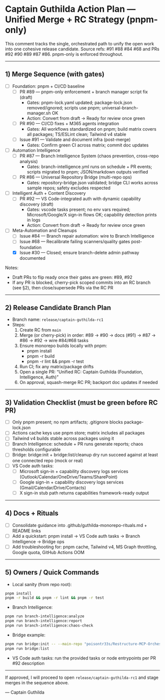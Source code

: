 # Captain Guthilda Action Plan — Unified Merge + RC Strategy (pnpm-only)

This comment tracks the single, orchestrated path to unify the open work into one cohesive release candidate. Source refs: #91 #88 #84 #68 and PRs #92 #90 #89 #87 #86. pnpm-only is enforced throughout.

---

## 1) Merge Sequence (with gates)

- [ ] Foundation: pnpm + CI/CD baseline
  - [ ] PR #89 — pnpm-only enforcement + branch manager script fix (draft)
    - Gates: pnpm-lock.yaml updated; package-lock.json removed/ignored; scripts use pnpm; universal-branch-manager.sh OK
    - Action: Convert from draft → Ready for review once green
  - [ ] PR #90 — CI/CD fixes + M365 agents integration
    - Gates: All workflows standardized on pnpm; build matrix covers all packages; TS/ESLint clean; Tailwind v4 stable
  - [ ] Issue #91 — Validate and document infra (post-merge)
    - Gates: Confirm green CI across matrix; commit doc updates

- [ ] Automation Intelligence
  - [ ] PR #87 — Branch Intelligence System (chaos prevention, cross-repo analysis)
    - Gates: branch-intelligence.yml runs on schedule + PR events; scripts migrated to pnpm; JSON/markdown outputs verified
  - [ ] PR #86 — Universal Repository Bridge (multi-repo ops)
    - Gates: repository-bridge.json validated; bridge CLI works across sample repos; safety excludes respected

- [ ] Intelligent Auth + Content Discovery
  - [ ] PR #92 — VS Code-integrated auth with dynamic capability discovery (draft)
    - Gates: vscode tasks present; no env vars required; Microsoft/Google/X sign-in flows OK; capability detection prints in logs
    - Action: Convert from draft → Ready for review once green

- [ ] Meta-Automation and Cleanups
  - [ ] Issue #84 — Branch repair automation: wire to Branch Intelligence
  - [ ] Issue #68 — Recalibrate failing scanners/quality gates post-foundation
  - [x] Issue #30 — Closed; ensure branch-delete admin pathway documented

Notes:

- Draft PRs to flip ready once their gates are green: #89, #92
- If any PR is blocked, cherry-pick scoped commits into an RC branch (see §2), then close/supersede PRs via the RC PR

---

## 2) Release Candidate Branch Plan

- Branch name: `release/captain-guthilda-rc1`
- Steps:
  1. Create RC from `main`
  2. Merge (or cherry-pick) in order: #89 → #90 → docs (#91) → #87 → #86 → #92 → wire #84/#68 tasks
  3. Ensure monorepo builds locally with pnpm:
     - pnpm install
     - pnpm -r build
     - pnpm -r lint && pnpm -r test
  4. Run CI; fix any matrix/package drifts
  5. Open a single PR: “Unified RC: Captain Guthilda (Foundation, Intelligence, Auth)”
  6. On approval, squash-merge RC PR; backport doc updates if needed

---

## 3) Validation Checklist (must be green before RC PR)

- [ ] Only pnpm present; no npm artifacts; .gitignore blocks package-lock.json
- [ ] Actions cache keys use pnpm store; matrix includes all packages
- [ ] Tailwind v4 builds stable across packages using it
- [ ] Branch Intelligence: schedule + PR runs generate reports; chaos thresholds configurable
- [ ] Bridge: bridge:init + bridge:list/cleanup dry run succeed against at least one connected repo (mock or real)
- [ ] VS Code auth tasks:
  - [ ] Microsoft sign-in + capability discovery logs services (Outlook/Calendar/OneDrive/Teams/SharePoint)
  - [ ] Google sign-in + capability discovery logs services (Gmail/Calendar/Drive/Contacts)
  - [ ] X sign-in stub path returns capabilities framework-ready output

---

## 4) Docs + Rituals

- [ ] Consolidate guidance into .github/guthilda-monorepo-rituals.md + README links
- [ ] Add a quickstart: pnpm install → VS Code auth tasks → Branch Intelligence → Bridge ops
- [ ] Add troubleshooting for: pnpm cache, Tailwind v4, MS Graph throttling, Google quota, GitHub Actions OOM

---

## 5) Owners / Quick Commands

- Local sanity (from repo root):

```bash
pnpm install
pnpm -r build && pnpm -r lint && pnpm -r test
```

- Branch Intelligence:

```bash
pnpm run branch-intelligence:analyze
pnpm run branch-intelligence:report
pnpm run branch-intelligence:chaos-check
```

- Bridge example:

```bash
pnpm run bridge:init -- --main-repo "poisontr33s/Restructure-MCP-Orchestration" --org "poisontr33s"
pnpm run bridge:list
```

- VS Code auth tasks: run the provided tasks or node entrypoints per PR #92 description

---

If approved, I will proceed to open `release/captain-guthilda-rc1` and stage merges in the sequence above.

— Captain Guthilda

